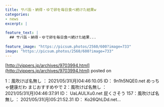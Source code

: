 ```yaml
---
title: サバ缶・納得・ゆで卵を毎日食べ続けた結果w
categories:
- news
excerpt: |
  
feature_text: |
  ## サバ缶・納得・ゆで卵を毎日食べ続けた結果...
  
feature_image: "https://picsum.photos/2560/600?image=733"
image: "https://picsum.photos/2560/600?image=733"
---
```


[http://vippers.jp/archives/9703994.html](http://vippers.jp/archives/9703994.html)
posted on 

<!--more-->

1：風吹けば名無し ： 2021/05/31(月)04:46:10.05 ID： 9n1h5NQE0.net めっちゃ健康だわ まじおすすめやで 2：風吹けば名無し ： 2021/05/31(月)04:46:37.91 ID： UaLAULXu0.net 屁くさそう 157：風吹けば名無し ： 2021/05/31(月)05:21:52.31 ID： Ko26QhLDd.net...
